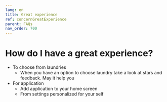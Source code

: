 ```yaml
---
lang: en
title: Great experience
ref: concernGreatExperience
parent: FAQs
nav_order: 700
---
```


# How do I have a great experience?
* To choose from laundries
  * When you have an option to choose laundry take a look at stars and feedback. May it help you
* For application
  * Add application to your home screen
  * From settings personalized for your self